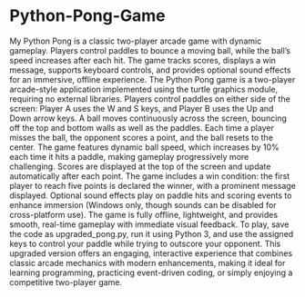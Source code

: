 # Python-Pong-Game
My Python Pong is a classic two-player arcade game with dynamic gameplay. Players control paddles to bounce a moving ball, while the ball’s speed increases after each hit. The game tracks scores, displays a win message, supports keyboard controls, and provides optional sound effects for an immersive, offline experience.
The Python Pong game is a two-player arcade-style application implemented using the turtle graphics module, requiring no external libraries. Players control paddles on either side of the screen: Player A uses the W and S keys, and Player B uses the Up and Down arrow keys. A ball moves continuously across the screen, bouncing off the top and bottom walls as well as the paddles. Each time a player misses the ball, the opponent scores a point, and the ball resets to the center. The game features dynamic ball speed, which increases by 10% each time it hits a paddle, making gameplay progressively more challenging. Scores are displayed at the top of the screen and update automatically after each point. The game includes a win condition: the first player to reach five points is declared the winner, with a prominent message displayed. Optional sound effects play on paddle hits and scoring events to enhance immersion (Windows only, though sounds can be disabled for cross-platform use). The game is fully offline, lightweight, and provides smooth, real-time gameplay with immediate visual feedback. To play, save the code as upgraded_pong.py, run it using Python 3, and use the assigned keys to control your paddle while trying to outscore your opponent. This upgraded version offers an engaging, interactive experience that combines classic arcade mechanics with modern enhancements, making it ideal for learning programming, practicing event-driven coding, or simply enjoying a competitive two-player game.
